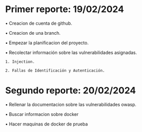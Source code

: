 
# Primer reporte: 19/02/2024

• Creacion de cuenta de github.

• Creacion de una branch.

• Empezar la planificacion del proyecto.

• Recolectar información sobre las vulnerabilidades asignadas. 

    1. Injection.
    
    2. Fallas de Identificación y Autenticación.
    
# Segundo reporte:  20/02/2024


• Rellenar la documentacion sobre las vulnerabilidades owasp.

• Buscar informacion sobre docker

• Hacer maquinas de docker de prueba
